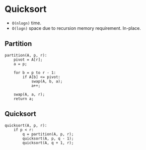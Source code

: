 # Quicksort

* `O(nlogn)` time.
* `O(logn)` space due to recursion memory requirement. In-place.

## Partition

```
partition(A, p, r):
    pivot = A[r];
    a = p;

    for b = p to r - 1:
        if A[b] <= pivot:
            swap(A, b, a);
            a++;

    swap(A, a, r);
    return a;
```

## Quicksort

```
quicksort(A, p, r):
    if p < r:
        q = partition(A, p, r);
        quicksort(A, p, q - 1);
        quicksort(A, q + 1, r);
```
